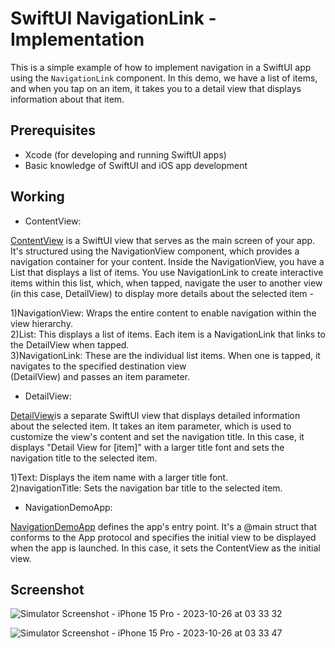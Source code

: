 # SwiftUI NavigationLink - Implementation


This is a simple example of how to implement navigation in a SwiftUI app using the `NavigationLink` component. In this demo, we have a list of items, and when you tap on an item, it takes you to a detail view that displays information about that item.

## Prerequisites

- Xcode (for developing and running SwiftUI apps)
- Basic knowledge of SwiftUI and iOS app development

## Working


- ContentView: <br>

<ins>ContentView</ins> is a SwiftUI view that serves as the main screen of your app. It's structured using the NavigationView component, which provides a navigation container for your content. Inside the NavigationView, you have a List that displays a list of items. You use NavigationLink to create interactive items within this list, which, when tapped, navigate the user to another view (in this case, DetailView) to display more details about the selected item -

1)NavigationView: Wraps the entire content to enable navigation within the view hierarchy. <br>
2)List: This displays a list of items. Each item is a NavigationLink that links to the DetailView when tapped.<br>
3)NavigationLink: These are the individual list items. When one is tapped, it navigates to the specified destination view <br>(DetailView) and passes an item parameter.


- DetailView:<br>

<ins>DetailView</ins>is a separate SwiftUI view that displays detailed information about the selected item. It takes an item parameter, which is used to customize the view's content and set the navigation title. In this case, it displays "Detail View for [item]" with a larger title font and sets the navigation title to the selected item.<br>

1)Text: Displays the item name with a larger title font.<br>
2)navigationTitle: Sets the navigation bar title to the selected item.<br>


- NavigationDemoApp: <br>

<ins>NavigationDemoApp</ins> defines the app's entry point. It's a @main struct that conforms to the App protocol and specifies the initial view to be displayed when the app is launched. In this case, it sets the ContentView as the initial view.

## Screenshot

![Simulator Screenshot - iPhone 15 Pro - 2023-10-26 at 03 33 32](https://github.com/PRATIKK0709/NavigationLink-Implementation/assets/139443204/117efd09-d1ed-4646-b010-06d90bda127d)


![Simulator Screenshot - iPhone 15 Pro - 2023-10-26 at 03 33 47](https://github.com/PRATIKK0709/NavigationLink-Implementation/assets/139443204/36594ee8-e9b1-46d8-b0b6-ccdc1e2d7e8b)



